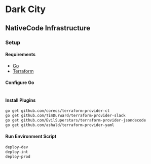 # Dark City

## NativeCode Infrastructure

### Setup

#### Requirements

- [Go](https://golang.org/dl])
- [Terraform](https://www.terraform.io/downloads.html)

#### Configure Go
```bash
```

#### Install Plugins
```bash
go get github.com/coreos/terraform-provider-ct
go get github.com/TimDurward/terraform-provider-slack
go get github.com/EvilSuperstars/terraform-provider-jsondecode
go get github.com/ashald/terraform-provider-yaml
```

#### Run Environment Script
```bash
deploy-dev
deploy-int
deploy-prod
```

